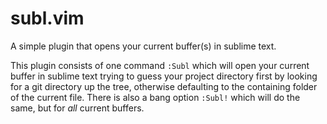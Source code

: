 # subl.vim

A simple plugin that opens your current buffer(s) in sublime text.

This plugin consists of one command `:Subl` which will open your current buffer
in sublime text trying to guess your project directory first by looking for a
git directory up the tree, otherwise defaulting to the containing folder of the
current file. There is also a bang option `:Subl!` which will do the same, but
for *all* current buffers.
